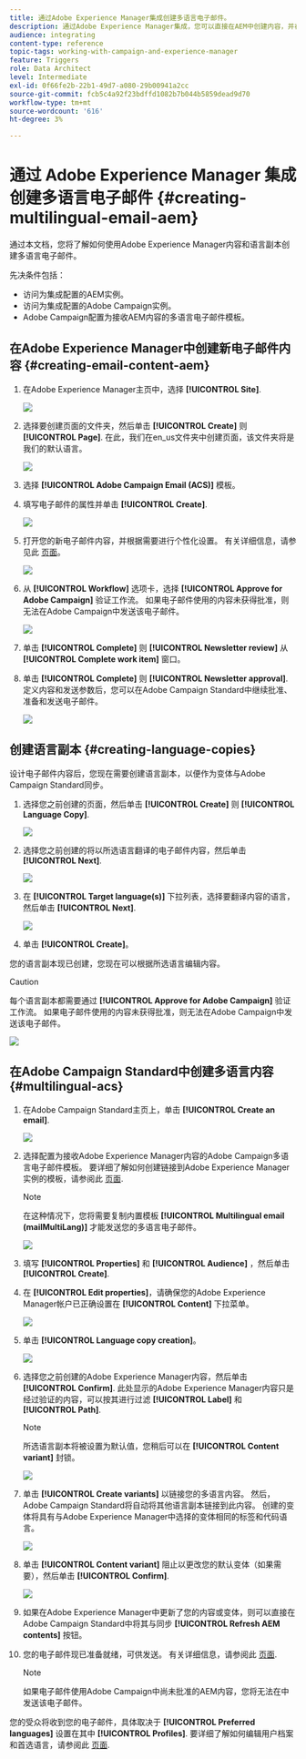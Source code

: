 ```yaml
---
title: 通过Adobe Experience Manager集成创建多语言电子邮件。
description: 通过Adobe Experience Manager集成，您可以直接在AEM中创建内容，并在以后的Adobe Campaign中使用它。
audience: integrating
content-type: reference
topic-tags: working-with-campaign-and-experience-manager
feature: Triggers
role: Data Architect
level: Intermediate
exl-id: 0f66fe2b-22b1-49d7-a080-29b00941a2cc
source-git-commit: fcb5c4a92f23bdffd1082b7b044b5859dead9d70
workflow-type: tm+mt
source-wordcount: '616'
ht-degree: 3%

---
```


# 通过 Adobe Experience Manager 集成创建多语言电子邮件 {#creating-multilingual-email-aem}

通过本文档，您将了解如何使用Adobe Experience Manager内容和语言副本创建多语言电子邮件。

先决条件包括：

* 访问为集成配置的AEM实例。
* 访问为集成配置的Adobe Campaign实例。
* Adobe Campaign配置为接收AEM内容的多语言电子邮件模板。

## 在Adobe Experience Manager中创建新电子邮件内容 {#creating-email-content-aem}

1. 在Adobe Experience Manager主页中，选择 **[!UICONTROL Site]**.

   ![](assets/aem_acs_1.png)

1. 选择要创建页面的文件夹，然后单击 **[!UICONTROL Create]** 则 **[!UICONTROL Page]**. 在此，我们在en_us文件夹中创建页面，该文件夹将是我们的默认语言。

   ![](assets/aem_acs_2.png)

1. 选择 **[!UICONTROL Adobe Campaign Email (ACS)]** 模板。

1. 填写电子邮件的属性并单击 **[!UICONTROL Create]**.

   ![](assets/aem_acs_3.png)

1. 打开您的新电子邮件内容，并根据需要进行个性化设置。 有关详细信息，请参见此 [ 页面](../../integrating/using/creating-email-experience-manager.md#editing-email-aem)。

   ![](assets/aem_acs_4.png)

1. 从 **[!UICONTROL Workflow]** 选项卡，选择 **[!UICONTROL Approve for Adobe Campaign]** 验证工作流。 如果电子邮件使用的内容未获得批准，则无法在Adobe Campaign中发送该电子邮件。

   ![](assets/aem_acs_7.png)

1. 单击 **[!UICONTROL Complete]** 则 **[!UICONTROL Newsletter review]** 从 **[!UICONTROL Complete work item]** 窗口。

1. 单击 **[!UICONTROL Complete]** 则 **[!UICONTROL Newsletter approval]**. 定义内容和发送参数后，您可以在Adobe Campaign Standard中继续批准、准备和发送电子邮件。

   ![](assets/aem_acs_8.png)

## 创建语言副本 {#creating-language-copies}

设计电子邮件内容后，您现在需要创建语言副本，以便作为变体与Adobe Campaign Standard同步。

1. 选择您之前创建的页面，然后单击 **[!UICONTROL Create]** 则 **[!UICONTROL Language Copy]**.

   ![](assets/aem_acs_5.png)

1. 选择您之前创建的将以所选语言翻译的电子邮件内容，然后单击 **[!UICONTROL Next]**.

   ![](assets/aem_acs_6.png)

1. 在 **[!UICONTROL Target language(s)]** 下拉列表，选择要翻译内容的语言，然后单击 **[!UICONTROL Next]**.

   ![](assets/aem_acs_9.png)

1. 单击 **[!UICONTROL Create]**。

您的语言副本现已创建，您现在可以根据所选语言编辑内容。

>[!CAUTION]
>
>每个语言副本都需要通过 **[!UICONTROL Approve for Adobe Campaign]** 验证工作流。 如果电子邮件使用的内容未获得批准，则无法在Adobe Campaign中发送该电子邮件。

![](assets/aem_acs_11.png)

## 在Adobe Campaign Standard中创建多语言内容 {#multilingual-acs}

1. 在Adobe Campaign Standard主页上，单击 **[!UICONTROL Create an email]**.

   ![](assets/aem_acs_12.png)

1. 选择配置为接收Adobe Experience Manager内容的Adobe Campaign多语言电子邮件模板。 要详细了解如何创建链接到Adobe Experience Manager实例的模板，请参阅此 [页面](../../integrating/using/configure-experience-manager.md#config-acs).

   >[!NOTE]
   >
   >在这种情况下，您将需要复制内置模板 **[!UICONTROL Multilingual email (mailMultiLang)]** 才能发送您的多语言电子邮件。

   ![](assets/aem_acs_13.png)

1. 填写 **[!UICONTROL Properties]** 和 **[!UICONTROL Audience]** ，然后单击 **[!UICONTROL Create]**.

1. 在 **[!UICONTROL Edit properties]**，请确保您的Adobe Experience Manager帐户已正确设置在 **[!UICONTROL Content]** 下拉菜单。

   ![](assets/aem_acs_20.png)

1. 单击 **[!UICONTROL Language copy creation]**。

   ![](assets/aem_acs_16.png)

1. 选择您之前创建的Adobe Experience Manager内容，然后单击 **[!UICONTROL Confirm]**. 此处显示的Adobe Experience Manager内容只是经过验证的内容，可以按其进行过滤 **[!UICONTROL Label]** 和 **[!UICONTROL Path]**.

   >[!NOTE]
   >
   >所选语言副本将被设置为默认值，您稍后可以在 **[!UICONTROL Content variant]** 封锁。

   ![](assets/aem_acs_17.png)

1. 单击 **[!UICONTROL Create variants]** 以链接您的多语言内容。 然后，Adobe Campaign Standard将自动将其他语言副本链接到此内容。 创建的变体将具有与Adobe Experience Manager中选择的变体相同的标签和代码语言。

   ![](assets/aem_acs_18.png)

1. 单击 **[!UICONTROL Content variant]** 阻止以更改您的默认变体（如果需要），然后单击 **[!UICONTROL Confirm]**.

   ![](assets/aem_acs_19.png)

1. 如果在Adobe Experience Manager中更新了您的内容或变体，则可以直接在Adobe Campaign Standard中将其与同步 **[!UICONTROL Refresh AEM contents]** 按钮。

1. 您的电子邮件现已准备就绪，可供发送。 有关详细信息，请参阅此 [页面](../../sending/using/get-started-sending-messages.md).

   >[!NOTE]
   >
   >如果电子邮件使用Adobe Campaign中尚未批准的AEM内容，您将无法在中发送该电子邮件。

您的受众将收到您的电子邮件，具体取决于 **[!UICONTROL Preferred languages]** 设置在其中 **[!UICONTROL Profiles]**. 要详细了解如何编辑用户档案和首选语言，请参阅此 [页面](../../audiences/using/editing-profiles.md).
